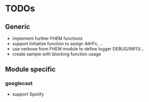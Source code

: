 # TODOs

## Generic
 - implement further FHEM functions
 - support Initialize function to assign AttrFn, ...
 - use verbose from FHEM module to define logger DEBUG/INFO/...
 - create sample with blocking function usage

## Module specific
### googlecast
 - support Spotify